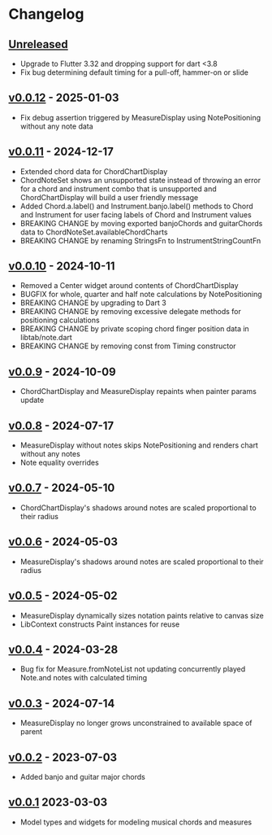 # Changelog

## [Unreleased]

* Upgrade to Flutter 3.32 and dropping support for dart <3.8
* Fix bug determining default timing for a pull-off, hammer-on or slide

## [v0.0.12] - 2025-01-03

* Fix debug assertion triggered by MeasureDisplay using NotePositioning without any note data

## [v0.0.11] - 2024-12-17

* Extended chord data for ChordChartDisplay
* ChordNoteSet shows an unsupported state instead of throwing an error for a chord and instrument
  combo that is unsupported and ChordChartDisplay will build a user friendly message
* Added Chord.a.label() and Instrument.banjo.label() methods to Chord and Instrument for user facing
  labels of Chord and Instrument values
* BREAKING CHANGE by moving exported banjoChords and guitarChords data to
  ChordNoteSet.availableChordCharts
* BREAKING CHANGE by renaming StringsFn to InstrumentStringCountFn

## [v0.0.10] - 2024-10-11

* Removed a Center widget around contents of ChordChartDisplay
* BUGFIX for whole, quarter and half note calculations by NotePositioning
* BREAKING CHANGE by upgrading to Dart 3
* BREAKING CHANGE by removing excessive delegate methods for positioning calculations
* BREAKING CHANGE by private scoping chord finger position data in libtab/note.dart
* BREAKING CHANGE by removing const from Timing constructor

## [v0.0.9] - 2024-10-09

* ChordChartDisplay and MeasureDisplay repaints when painter params update

## [v0.0.8] - 2024-07-17

* MeasureDisplay without notes skips NotePositioning and renders chart without any notes
* Note equality overrides

## [v0.0.7] - 2024-05-10

* ChordChartDisplay's shadows around notes are scaled proportional to their radius

## [v0.0.6] - 2024-05-03

* MeasureDisplay's shadows around notes are scaled proportional to their radius 

## [v0.0.5] - 2024-05-02

* MeasureDisplay dynamically sizes notation paints relative to canvas size
* LibContext constructs Paint instances for reuse

## [v0.0.4] - 2024-03-28

* Bug fix for Measure.fromNoteList not updating concurrently played Note.and notes with calculated
  timing

## [v0.0.3] - 2024-07-14

* MeasureDisplay no longer grows unconstrained to available space of parent

## [v0.0.2] - 2023-07-03

* Added banjo and guitar major chords

## [v0.0.1] 2023-03-03

* Model types and widgets for modeling musical chords and measures

[Unreleased]: https://github.com/eighty4/libtab/compare/v0.0.12...HEAD
[v0.0.12]: https://github.com/eighty4/libtab/compare/v0.0.11...v0.0.12
[v0.0.11]: https://github.com/eighty4/libtab/compare/v0.0.10...v0.0.11
[v0.0.10]: https://github.com/eighty4/libtab/compare/v0.0.9...v0.0.10
[v0.0.9]: https://github.com/eighty4/libtab/compare/v0.0.8...v0.0.9
[v0.0.8]: https://github.com/eighty4/libtab/compare/v0.0.7...v0.0.8
[v0.0.7]: https://github.com/eighty4/libtab/compare/v0.0.6...v0.0.7
[v0.0.6]: https://github.com/eighty4/libtab/compare/v0.0.5...v0.0.6
[v0.0.5]: https://github.com/eighty4/libtab/compare/v0.0.4...v0.0.5
[v0.0.4]: https://github.com/eighty4/libtab/compare/v0.0.3...v0.0.4
[v0.0.3]: https://github.com/eighty4/libtab/compare/v0.0.2...v0.0.3
[v0.0.2]: https://github.com/eighty4/libtab/compare/v0.0.1...v0.0.2
[v0.0.1]: https://github.com/eighty4/libtab/releases/tag/v0.0.1
